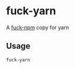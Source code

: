 # fuck-yarn

A [fuck-npm](https://www.npmjs.com/package/fuck-npm) copy for yarn

## Usage

```
fuck-yarn
```
